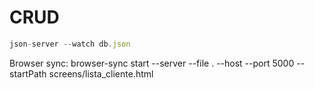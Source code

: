 # CRUD

```js
json-server --watch db.json
```

Browser sync: browser-sync start --server --file . --host --port 5000 --startPath screens/lista_cliente.html
